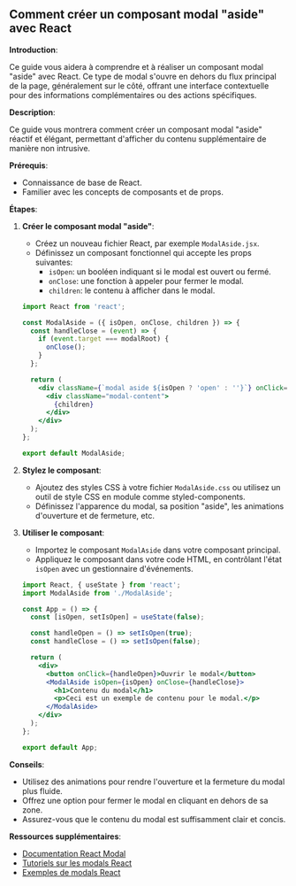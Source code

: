 ## Comment créer un composant modal "aside" avec React

**Introduction**:

Ce guide vous aidera à comprendre et à réaliser un composant modal "aside" avec React. Ce type de modal s'ouvre en dehors du flux principal de la page, généralement sur le côté, offrant une interface contextuelle pour des informations complémentaires ou des actions spécifiques.

**Description**:

Ce guide vous montrera comment créer un composant modal "aside" réactif et élégant, permettant d'afficher du contenu supplémentaire de manière non intrusive. 

**Prérequis**:

* Connaissance de base de React.
* Familier avec les concepts de composants et de props.

**Étapes**:

1. **Créer le composant modal "aside"**:

   * Créez un nouveau fichier React, par exemple `ModalAside.jsx`.
   * Définissez un composant fonctionnel qui accepte les props suivantes:
     * `isOpen`: un booléen indiquant si le modal est ouvert ou fermé.
     * `onClose`: une fonction à appeler pour fermer le modal.
     * `children`: le contenu à afficher dans le modal.

   ```jsx
   import React from 'react';

   const ModalAside = ({ isOpen, onClose, children }) => {
     const handleClose = (event) => {
       if (event.target === modalRoot) {
         onClose();
       }
     };

     return (
       <div className={`modal aside ${isOpen ? 'open' : ''}`} onClick={handleClose} ref={modalRoot}>
         <div className="modal-content">
           {children}
         </div>
       </div>
     );
   };

   export default ModalAside;
   ```

2. **Stylez le composant**:

   * Ajoutez des styles CSS à votre fichier `ModalAside.css` ou utilisez un outil de style CSS en module comme styled-components.
   * Définissez l'apparence du modal, sa position "aside", les animations d'ouverture et de fermeture, etc.

3. **Utiliser le composant**:

   * Importez le composant `ModalAside` dans votre composant principal.
   * Appliquez le composant dans votre code HTML, en contrôlant l'état `isOpen` avec un gestionnaire d'événements.

   ```jsx
   import React, { useState } from 'react';
   import ModalAside from './ModalAside';

   const App = () => {
     const [isOpen, setIsOpen] = useState(false);

     const handleOpen = () => setIsOpen(true);
     const handleClose = () => setIsOpen(false);

     return (
       <div>
         <button onClick={handleOpen}>Ouvrir le modal</button>
         <ModalAside isOpen={isOpen} onClose={handleClose}>
           <h1>Contenu du modal</h1>
           <p>Ceci est un exemple de contenu pour le modal.</p>
         </ModalAside>
       </div>
     );
   };

   export default App;
   ```

**Conseils**:

* Utilisez des animations pour rendre l'ouverture et la fermeture du modal plus fluide.
* Offrez une option pour fermer le modal en cliquant en dehors de sa zone.
* Assurez-vous que le contenu du modal est suffisamment clair et concis.

**Ressources supplémentaires**:

* [Documentation React Modal](https://reactjs.org/docs/getting-started.html)
* [Tutoriels sur les modals React](https://www.youtube.com/results?search_query=react+modal+tutorial)
* [Exemples de modals React](https://github.com/facebook/react/tree/main/examples/basic)



